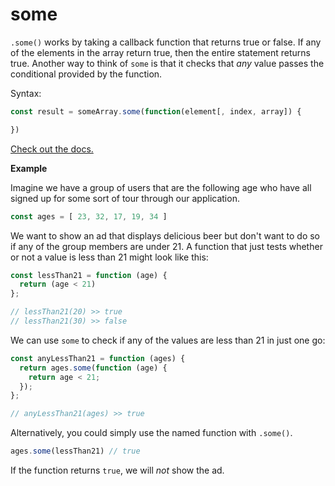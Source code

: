 # some

`.some()` works by taking a callback function that returns true or false. If any of the elements in the array return true, then the entire statement returns true. Another way to think of `some` is that it checks that _any_ value passes the conditional provided by the function.

Syntax:

```javascript
const result = someArray.some(function(element[, index, array]) {

})
```

[Check out the docs.](https://developer.mozilla.org/en-US/docs/Web/JavaScript/Reference/Global_Objects/Array/some)

**Example**

Imagine we have a group of users that are the following age who have all signed up for some sort of tour through our application.

```javascript
const ages = [ 23, 32, 17, 19, 34 ]
```

We want to show an ad that displays delicious beer but don't want to do so if any of the group members are under 21. A function that just tests whether or not a value is less than 21 might look like this:

```javascript
const lessThan21 = function (age) {
  return (age < 21)
};

// lessThan21(20) >> true
// lessThan21(30) >> false
```

We can use `some` to check if any of the values are less than 21 in just one go:

```javascript
const anyLessThan21 = function (ages) {
  return ages.some(function (age) {
    return age < 21;
  });
};

// anyLessThan21(ages) >> true
```

Alternatively, you could simply use the named function with `.some()`.

```javascript
ages.some(lessThan21) // true
```

If the function returns `true`, we will _not_ show the ad.

